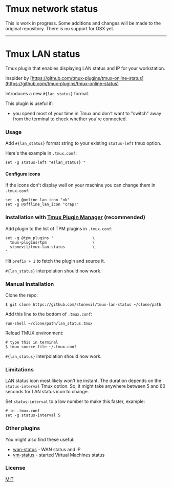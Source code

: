 # Tmux network status
This is work in progress. Some additions and changes will be made to the original repository. There is no support for OSX yet.

------------------------------
# Tmux LAN status

Tmux plugin that enables displaying LAN status and IP for your workstation.

Inspider by [https://github.com/tmux-plugins/tmux-online-status](https://github.com/tmux-plugins/tmux-online-status)

Introduces a new `#{lan_status}` format.

This plugin is useful if:
- you spend most of your time in Tmux and don't want to "switch" away from the terminal to check whether you're connected.

### Usage

Add `#{lan_status}` format string to your existing `status-left` tmux option.


Here's the example in `.tmux.conf`:

    set -g status-left "#{lan_status} "

#### Configure icons
If the icons don't display well on your machine you can change them in
`.tmux.conf`:

    set -g @online_lan_icon "ok"
    set -g @offline_lan_icon "crap!"

### Installation with [Tmux Plugin Manager](https://github.com/tmux-plugins/tpm) (recommended)

Add plugin to the list of TPM plugins in `.tmux.conf`:

    set -g @tpm_plugins "                 \
      tmux-plugins/tpm                    \
      stonevil/tmux-lan-status            \
    "

Hit `prefix + I` to fetch the plugin and source it.

`#{lan_status}` interpolation should now work.

### Manual Installation

Clone the repo:

    $ git clone https://github.com/stonevil/tmux-lan-status ~/clone/path

Add this line to the bottom of `.tmux.conf`:

    run-shell ~/clone/path/lan_status.tmux

Reload TMUX environment:

    # type this in terminal
    $ tmux source-file ~/.tmux.conf

`#{lan_status}` interpolation should now work.

### Limitations

LAN status icon most likely won't be instant. The duration depends on the `status-interval` Tmux option. So, it might take anywhere between 5 and 60 seconds for LAN status icon to change.

Set `status-interval` to a low number to make this faster, example:

    # in .tmux.conf
    set -g status-interval 5

### Other plugins

You might also find these useful:

- [wan-status](https://github.com/stonevil/tmux-wan-status) - WAN status and IP
- [vm-status](https://github.com/stonevil/tmux-vm-status) - started Virtual Machines status

### License

[MIT](LICENSE.md)
